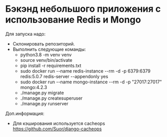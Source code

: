 # Бэкэнд небольшого приложения с использование Redis и Mongo

Для запуска надо:
  * Склонировать репозиторий.
  * Выполнить следующие команды:
    - python3.8 -m venv venv 
    - source venv/bin/activate
    - pip install -r requirements.txt
    - sudo docker run --name redis-instance --rm -d -p 6379:6379 redis:5.0.7 redis-server --appendonly yes
    - sudo docker run --name mongo-instance --rm -d -p "27017:27017" mongo:4.2.3
    - ./manage.py migrate 
    - ./manage.py createsuperuser 
    - ./manage.py runserver
 
 Доп.информация:
   * Для кэширования используется cacheops https://github.com/Suor/django-cacheops
 
